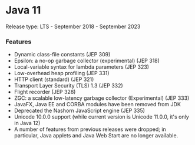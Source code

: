 # Java 11

Release type: LTS - September 2018 - September 2023

### Features

* Dynamic class-file constants \(JEP 309\)
* Epsilon: a no-op garbage collector \(experimental\) \(JEP 318\)
* Local-variable syntax for lambda parameters \(JEP 323\)
* Low-overhead heap profiling \(JEP 331\)
* HTTP client \(standard\) \(JEP 321\)
* Transport Layer Security \(TLS\) 1.3 \(JEP 332\)
* Flight recorder \(JEP 328\)
* ZGC: a scalable low-latency garbage collector \(Experimental\) \(JEP 333\)
* JavaFX, Java EE and CORBA modules have been removed from JDK
* Deprecated the Nashorn JavaScript engine \(JEP 335\)
* Unicode 10.0.0 support \(while current version is Unicode 11.0.0, it's only in Java 12\)
* A number of features from previous releases were dropped; in particular, Java applets and Java Web Start are no longer available.
